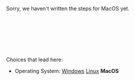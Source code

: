 

Sorry, we haven't written the steps for MacOS yet.





<br><br><br>
------
Choices that lead here:
- Operating System: [Windows](ci-vscode_osw.md) [Linux](ci-vscode_osl.md) **MacOS**
